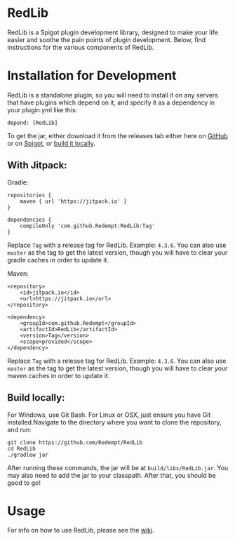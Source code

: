 # RedLib
RedLib is a Spigot plugin development library, designed to make your life easier and soothe the pain points of plugin development. Below, find instructions for the various components of RedLib.

# Installation for Development

RedLib is a standalone plugin, so you will need to install it on any servers that have plugins which depend on it, and specify it as a dependency in your plugin.yml like this:

`depend: [RedLib]`

To get the jar, either download it from the releases tab either here on [GitHub](https://github.com/Redempt/RedLib/releases) or on [Spigot](https://www.spigotmc.org/resources/redlib.78713/), or [build it locally](https://github.com/Redempt/RedLib#build-locally).

## With Jitpack:

Gradle:

```		
repositories {
    maven { url 'https://jitpack.io' }
}

```

```
dependencies {
    compileOnly 'com.github.Redempt:RedLib:Tag'
}
```

Replace `Tag` with a release tag for RedLib. Example: `4.3.6`. You can also use `master` as the tag to get the latest version, though you will have to clear your gradle caches in order to update it.

Maven:

```
<repository>
    <id>jitpack.io</id>
    <url>https://jitpack.io</url>
</repository>
```

```
<dependency>
    <groupId>com.github.Redempt</groupId>
    <artifactId>RedLib</artifactId>
    <version>Tag</version>
    <scope>provided</scope>
</dependency>
```
Replace `Tag` with a release tag for RedLib. Example: `4.3.6`. You can also use `master` as the tag to get the latest version, though you will have to clear your maven caches in order to update it.

## Build locally:

For Windows, use Git Bash. For Linux or OSX, just ensure you have Git installed.Navigate to the directory where you want to clone the repository, and run:

```
git clone https://github.com/Redempt/RedLib
cd RedLib
./gradlew jar
```

After running these commands, the jar will be at `build/libs/RedLib.jar`.
You may also need to add the jar to your classpath. After that, you should be good to go!

# Usage

For info on how to use RedLib, please see the [wiki](https://github.com/Redempt/RedLib/wiki).

